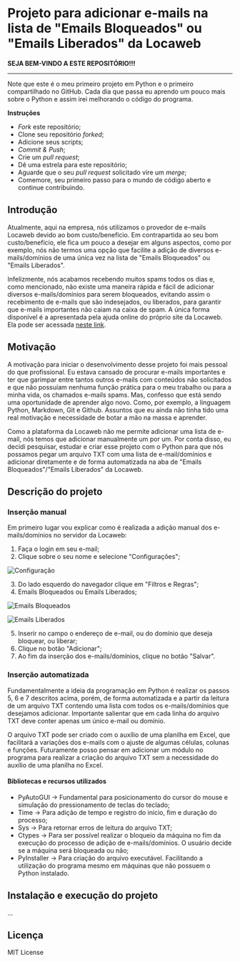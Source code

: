 # Projeto para adicionar e-mails na lista de "Emails Bloqueados" ou "Emails Liberados" da Locaweb

**SEJA BEM-VINDO A ESTE REPOSITÓRIO!!!**

-------------

Note que este é o meu primeiro projeto em Python e o primeiro compartilhado no GitHub. Cada dia que passa eu aprendo um pouco mais sobre o Python e assim irei melhorando o código do programa.

**Instruções**

 - *Fork* este repositório;
 - Clone seu repositório *forked*;
 - Adicione seus scripts;
 - *Commit & Push*;
 - Crie um *pull request*;
 - Dê uma estrela para este repositório;
 - Aguarde que o seu *pull request* solicitado vire um *merge*;
 - Comemore, seu primeiro passo para o mundo de código aberto e continue contribuindo.

## Introdução

Atualmente, aqui na empresa, nós utilizamos o provedor de e-mails Locaweb devido ao bom custo/benefício. Em contrapartida ao seu bom custo/benefício, ele fica um pouco a desejar em alguns aspectos, como por exemplo, nós não termos uma opção que facilite a adição de diversos e-mails/domínios de uma única vez na lista de "Emails Bloqueados" ou "Emails Liberados".

Infelizmente, nós acabamos recebendo muitos spams todos os dias e, como mencionado, não existe uma maneira rápida e fácil de adicionar diversos e-mails/domínios para serem bloqueados, evitando assim o recebimento de e-mails que são indesejados, ou liberados, para garantir que e-mails importantes não caiam na caixa de spam. A única forma disponível é a apresentada pela ajuda online do próprio site da Locaweb. Ela pode ser acessada [neste link](https://www.locaweb.com.br/ajuda/wiki/como-criar-e-excluir-filtro-de-mensagens-email-locaweb/ "neste link").

## Motivação

A motivação para iniciar o desenvolvimento desse projeto foi mais pessoal do que profissional. Eu estava cansado de procurar e-mails importantes e ter que garimpar entre tantos outros e-mails com conteúdos não solicitados e que não possuíam nenhuma função prática para o meu trabalho ou para a minha vida, os chamados e-mails spams. Mas, confesso que está sendo uma oportunidade de aprender algo novo. Como, por exemplo, a linguagem Python, Markdown, Git e Github. Assuntos que eu ainda não tinha tido uma real motivação e necessidade de botar a mão na massa e aprender.

Como a plataforma da Locaweb não me permite adicionar uma lista de e-mail, nós temos que adicionar manualmente um por um. Por conta disso, eu decidi pesquisar, estudar e criar esse projeto com o Python para que nós possamos pegar um arquivo TXT com uma lista de e-mail/domínios e adicionar diretamente e de forma automatizada na aba de "Emails Bloqueados"/"Emails Liberados" da Locaweb.

## Descrição do projeto

### Inserção manual

Em primeiro lugar vou explicar como é realizada a adição manual dos e-mails/domínios no servidor da Locaweb:

1. Faça o login em seu e-mail;
2. Clique sobre o seu nome e selecione "Configurações";

 ![Configuração](https://www.locaweb.com.br/ajuda/wp-content/uploads/2018/05/config_filtro_web_novo.jpg "Configuração")

3. Do lado esquerdo do navegador clique em "Filtros e Regras";
4. Emails Bloqueados ou Emails Liberados;

 ![Emails Bloqueados](https://www.locaweb.com.br/ajuda/wp-content/uploads/2020/06/emails_bloqueados-01.png "Emails Bloqueados")

 ![Emails Liberados](https://www.locaweb.com.br/ajuda/wp-content/uploads/2020/06/emails_liberados-02.png "Emails Liberados")

5. Inserir no campo o endereço de e-mail, ou do domínio que deseja bloquear, ou liberar;
6. Clique no botão "Adicionar";
7. Ao fim da inserção dos e-mails/domínios, clique no botão "Salvar".

### Inserção automatizada

Fundamentalmente a ideia da programação em Python é realizar os passos 5, 6 e 7 descritos acima, porém, de forma automatizada e a partir da leitura de um arquivo TXT contendo uma lista com todos os e-mails/domínios que desejamos adicionar. Importante salientar que em cada linha do arquivo TXT deve conter apenas um único e-mail ou domínio.

O arquivo TXT pode ser criado com o auxílio de uma planilha em Excel, que facilitará a variações dos e-mails com o ajuste de algumas células, colunas e funções. Futuramente posso pensar em adicionar um módulo no programa para realizar a criação do arquivo TXT sem a necessidade do auxílio de uma planilha no Excel.

#### Bibliotecas e recursos utilizados

 - PyAutoGUI -> Fundamental para posicionamento do cursor do mouse e simulação do pressionamento de teclas do teclado;
 - Time -> Para adição de tempo e registro do início, fim e duração do processo;
 - Sys -> Para retornar erros de leitura do arquivo TXT;
 - Ctypes -> Para ser possível realizar o bloqueio da máquina no fim da execução do processo de adição de e-mails/domínios. O usuário decide se a máquina será bloqueada ou não;
 - PyInstaller -> Para criação do arquivo executável. Facilitando a utilização do programa mesmo em máquinas que não possuem o Python instalado.

 ## Instalação e execução do projeto

 ...

 ## Licença

 MIT License
